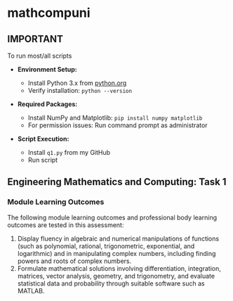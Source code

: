 # mathcompuni

## IMPORTANT

To run most/all scripts

- **Environment Setup:**
  - Install Python 3.x from [python.org](https://www.python.org/downloads/)
  - Verify installation: `python --version`

- **Required Packages:**
  - Install NumPy and Matplotlib: `pip install numpy matplotlib`
  - For permission issues: Run command prompt as administrator

- **Script Execution:**
  - Install `q1.py` from my GitHub
  - Run script

## Engineering Mathematics and Computing: Task 1

### Module Learning Outcomes

The following module learning outcomes and professional body learning outcomes are tested in this assessment:
1. Display fluency in algebraic and numerical manipulations of functions (such as polynomial, rational, trigonometric, exponential, and logarithmic) and in manipulating complex numbers, including finding powers and roots of complex numbers.
2. Formulate mathematical solutions involving differentiation, integration, matrices, vector analysis, geometry, and trigonometry, and evaluate statistical data and probability through suitable software such as MATLAB.
